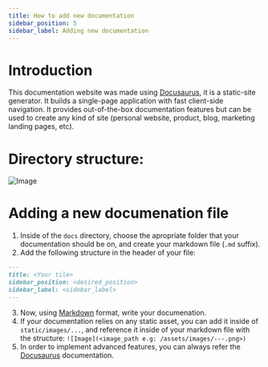 ```yaml
---
title: How to add new documentation
sidebar_position: 5
sidebar_label: Adding new documentation
---
```


# Introduction

This documentation website was made using [Docusaurus](https://docusaurus.io/docs), it is a static-site generator.
It builds a single-page application with fast client-side navigation.
It provides out-of-the-box documentation features but can be used to create any kind of site (personal website, product, blog, marketing landing pages, etc).

# Directory structure:
![Image](/assets/images/dnxOneProjectStructure.png)


# Adding a new documenation file
1. Inside of the `docs` directory, choose the apropriate folder that your documentation should be on, and create your markdown file (`.md` suffix).
2. Add the following structure in the header of your file:

```markdown
---
title: <Your tile>
sidebar_position: <desired_position>
sidebar_label: <sidebar_label>
---

```
3. Now, using [Markdown](https://www.markdownguide.org/) format,  write your documenation.
4. If your documentation relies on any static asset, you can add it inside of `static/images/...`, and reference it 
inside of your markdown file with the structure: `![Image](<image_path e.g: /assets/images/---.png>)`
5. In order to implement advanced features, you can always refer the  [Docusaurus](https://docusaurus.io/docs) documentation.